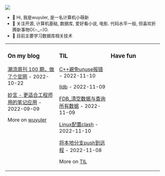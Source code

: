 ![](https://wuyuler-1304867472.cos.ap-shanghai.myqcloud.com/images/202211041128000.png)



- 👋 Hi, 我是wuyuler, 是一名计算机小萌新
- 👀 关注开源, 计算机基础, 数据库, 爱好看小说, 电影. 代码水平一般, 但喜欢折腾新事物O(∩_∩)O.
- 🌱 目前主要学习数据库相关技术
<table><tr><td valign="top" width="33%">


### On my blog
<!-- blog starts -->
[潮流周刊 100 期，做了个官网](https://wuyuler.github.io/2022-10-22/weekly.html) - 2022-10-22

[妙言 - 更适合工程师用的笔记应用](https://wuyuler.github.io/2022-09-09/miaoyan.html) - 2022-09-09
<!-- blog ends -->
More on [wuyuler](https://wuyuler.github.io/)
</td><td valign="top" width="33%">

### TIL
<!-- til starts -->
[C++避免unuse报错](https://www.yuque.com/yongyule/xkp8qg/mhxmvhg8ifctcwza) - 2022-11-10

[lldb](https://www.yuque.com/yongyule/xkp8qg/pwg1pgxnnkrg7fkx) - 2022-11-09

[FDB_清空数据与查询所有数据](https://www.yuque.com/yongyule/xkp8qg/wy3rgf2fbwqgk8xb) - 2022-11-09

[Linux配置clash](https://www.yuque.com/yongyule/xkp8qg/my8ql6v2v5ko58sn) - 2022-11-10

[将本地分支push到远程](https://www.yuque.com/yongyule/xkp8qg/qpx47g0pde7esi6f) - 2022-11-08
<!-- til ends -->
More on [TIL](https://www.yuque.com/yongyule/xkp8qg)
</td><td valign="top" width="33%">

### Have fun
<!-- douban starts -->

<!-- douban ends -->
</td></tr></table>

<!---
wuyuler/wuyuler is a ✨ special ✨ repository because its `README.md` (this file) appears on your GitHub profile.
You can click the Preview link to take a look at your changes.
--->
